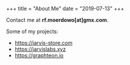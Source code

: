 +++
title = "About Me"
date = "2019-07-13"
+++

Contact me at **rf.moerdowo[at]gmx.com**.

Some of my projects:

* https://jarvis-store.com
* https://jarvislabs.xyz
* https://graphteon.io
